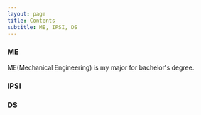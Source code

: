 ```yaml
---
layout: page
title: Contents
subtitle: ME, IPSI, DS
---
```




### ME

ME(Mechanical Engineering) is my major for bachelor's degree.





### IPSI



### DS



